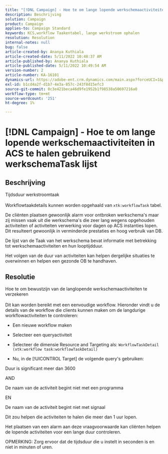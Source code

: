 ```yaml
---
title: "[!DNL Campaign] - Hoe te om lange lopende werkschemaactiviteiten in ACS te halen gebruikend werkschemaTask lijst"
description: Beschrijving
solution: Campaign
product: Campaign
applies-to: Campaign Standard
keywords: KCS,workflow Taakentabel, lange werkstroom ophalen
resolution: Resolution
internal-notes: null
bug: false
article-created-by: Ananya Kuthiala
article-created-date: 5/11/2022 10:48:37 AM
article-published-by: Ananya Kuthiala
article-published-date: 5/11/2022 10:49:54 AM
version-number: 2
article-number: KA-16101
dynamics-url: https://adobe-ent.crm.dynamics.com/main.aspx?forceUCI=1&pagetype=entityrecord&etn=knowledgearticle&id=d72bffe3-17d1-ec11-a7b5-0022480a8e40
exl-id: b1cd4a2f-d1b7-4e3a-857c-243f8d15efc3
source-git-commit: 0c3e421beca46d9fe1952b1f98538a50697216a0
workflow-type: tm+mt
source-wordcount: '251'
ht-degree: 1%

---
```


# [!DNL Campaign] - Hoe te om lange lopende werkschemaactiviteiten in ACS te halen gebruikend werkschemaTask lijst

## Beschrijving

Tijdsduur werkstroomtaak<br><br>
Workflowtaakdetails kunnen worden opgehaald van `xtk:workflowTask` tabel.

De cliënten plaatsen gewoonlijk alarm voor ontbroken werkschema&#39;s maar zij missen vaak uit die werkschema&#39;s die zeer lang wegens opgehouden activiteiten of activiteiten verwerking voor dagen op ACS instanties lopen.
Dit resulteert gewoonlijk in verminderde prestaties en hoog verbruik van DB.


De lijst van de Taak van het werkschema bevat informatie met betrekking tot werkschemaactiviteiten en hun looptijdduur.

Het volgen van de duur van activiteiten kan helpen dergelijke situaties te overwinnen en helpen een gezonde OB te handhaven.


## Resolutie

Hoe te om bewustzijn van de langlopende werkschemaactiviteiten te verzekeren<br><br>
Dit kan worden bereikt met een eenvoudige workflow. Hieronder vindt u de details van de workflow die clients kunnen maken om de langdurige workflowactiviteiten te controleren:

- Een nieuwe workflow maken

- Selecteer een queryactiviteit

- Selecteer de dimensie Resource and Targeting als: `WorkflowTaskDetail (xtk:workflow task:workflowTaskDetail)`

- Nu, in de [!UICONTROL Target] de volgende query&#39;s gebruiken:

Duur is significant meer dan 3600

AND

De naam van de activiteit begint niet met een programma

EN

De naam van de activiteit begint niet met signaal



Dit zou helpen die activiteiten te halen die meer dan 1 uur lopen.

Het plaatsen van een alarm aan deze vraagvoorwaarde kan cliënten helpen de lopende activiteiten voor een lange duur controleren.

OPMERKING: Zorg ervoor dat de tijdsduur die u instelt in seconden is en niet in minuten of uren.
